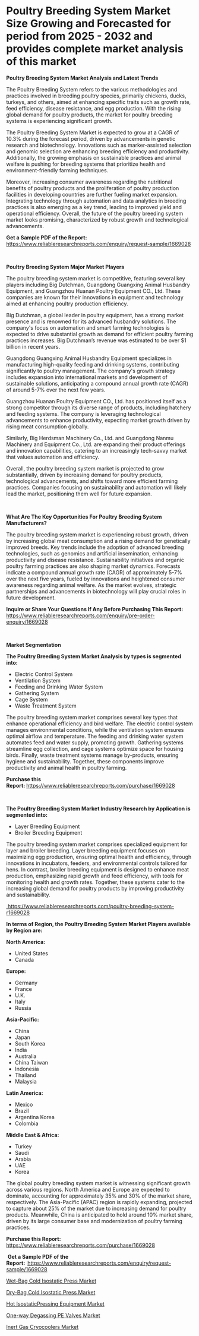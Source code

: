 <p><h1>Poultry Breeding System Market Size Growing and Forecasted for period from 2025 - 2032 and provides complete market analysis of this market</h1></p><p><strong>Poultry Breeding System Market Analysis and Latest Trends</strong></p>
<p><p>The Poultry Breeding System refers to the various methodologies and practices involved in breeding poultry species, primarily chickens, ducks, turkeys, and others, aimed at enhancing specific traits such as growth rate, feed efficiency, disease resistance, and egg production. With the rising global demand for poultry products, the market for poultry breeding systems is experiencing significant growth. </p><p>The Poultry Breeding System Market is expected to grow at a CAGR of 10.3% during the forecast period, driven by advancements in genetic research and biotechnology. Innovations such as marker-assisted selection and genomic selection are enhancing breeding efficiency and productivity. Additionally, the growing emphasis on sustainable practices and animal welfare is pushing for breeding systems that prioritize health and environment-friendly farming techniques. </p><p>Moreover, increasing consumer awareness regarding the nutritional benefits of poultry products and the proliferation of poultry production facilities in developing countries are further fueling market expansion. Integrating technology through automation and data analytics in breeding practices is also emerging as a key trend, leading to improved yield and operational efficiency. Overall, the future of the poultry breeding system market looks promising, characterized by robust growth and technological advancements.</p></p>
<p><strong>Get a Sample PDF of the Report:&nbsp;</strong> <a href="https://www.reliableresearchreports.com/enquiry/request-sample/1669028?utm_campaign=32&utm_medium=2&utm_source=Github&utm_content=ia&utm_term=02032025&utm_id=poultry-breeding-system">https://www.reliableresearchreports.com/enquiry/request-sample/1669028</a></p>
<p>&nbsp;</p>
<p><strong>Poultry Breeding System Major Market Players</strong></p>
<p><p>The poultry breeding system market is competitive, featuring several key players including Big Dutchman, Guangdong Guangxing Animal Husbandry Equipment, and Guangzhou Huanan Poultry Equipment CO., Ltd. These companies are known for their innovations in equipment and technology aimed at enhancing poultry production efficiency.</p><p>Big Dutchman, a global leader in poultry equipment, has a strong market presence and is renowned for its advanced husbandry solutions. The company's focus on automation and smart farming technologies is expected to drive substantial growth as demand for efficient poultry farming practices increases. Big Dutchman’s revenue was estimated to be over $1 billion in recent years.</p><p>Guangdong Guangxing Animal Husbandry Equipment specializes in manufacturing high-quality feeding and drinking systems, contributing significantly to poultry management. The company's growth strategy includes expansion into international markets and development of sustainable solutions, anticipating a compound annual growth rate (CAGR) of around 5-7% over the next few years.</p><p>Guangzhou Huanan Poultry Equipment CO., Ltd. has positioned itself as a strong competitor through its diverse range of products, including hatchery and feeding systems. The company is leveraging technological advancements to enhance productivity, expecting market growth driven by rising meat consumption globally.</p><p>Similarly, Big Herdsman Machinery Co., Ltd. and Guangdong Nanmu Machinery and Equipment Co., Ltd. are expanding their product offerings and innovation capabilities, catering to an increasingly tech-savvy market that values automation and efficiency.</p><p>Overall, the poultry breeding system market is projected to grow substantially, driven by increasing demand for poultry products, technological advancements, and shifts toward more efficient farming practices. Companies focusing on sustainability and automation will likely lead the market, positioning them well for future expansion.</p></p>
<p>&nbsp;</p>
<p><strong>What Are The Key Opportunities For Poultry Breeding System Manufacturers?</strong></p>
<p><p>The poultry breeding system market is experiencing robust growth, driven by increasing global meat consumption and a rising demand for genetically improved breeds. Key trends include the adoption of advanced breeding technologies, such as genomics and artificial insemination, enhancing productivity and disease resistance. Sustainability initiatives and organic poultry farming practices are also shaping market dynamics. Forecasts indicate a compound annual growth rate (CAGR) of approximately 5-7% over the next five years, fueled by innovations and heightened consumer awareness regarding animal welfare. As the market evolves, strategic partnerships and advancements in biotechnology will play crucial roles in future development.</p></p>
<p><strong>Inquire or Share Your Questions If Any Before Purchasing This Report:</strong> <a href="https://www.reliableresearchreports.com/enquiry/pre-order-enquiry/1669028?utm_campaign=32&utm_medium=2&utm_source=Github&utm_content=ia&utm_term=02032025&utm_id=poultry-breeding-system">https://www.reliableresearchreports.com/enquiry/pre-order-enquiry/1669028</a></p>
<p>&nbsp;</p>
<p><strong>Market Segmentation</strong></p>
<p><strong>The Poultry Breeding System Market Analysis by types is segmented into:</strong></p>
<p><ul><li>Electric Control System</li><li>Ventilation System</li><li>Feeding and Drinking Water System</li><li>Gathering System</li><li>Cage System</li><li>Waste Treatment System</li></ul></p>
<p><p>The poultry breeding system market comprises several key types that enhance operational efficiency and bird welfare. The electric control system manages environmental conditions, while the ventilation system ensures optimal airflow and temperature. The feeding and drinking water system automates feed and water supply, promoting growth. Gathering systems streamline egg collection, and cage systems optimize space for housing birds. Finally, waste treatment systems manage by-products, ensuring hygiene and sustainability. Together, these components improve productivity and animal health in poultry farming.</p></p>
<p><strong>Purchase this Report:&nbsp;</strong><a href="https://www.reliableresearchreports.com/purchase/1669028?utm_campaign=32&utm_medium=2&utm_source=Github&utm_content=ia&utm_term=02032025&utm_id=poultry-breeding-system">https://www.reliableresearchreports.com/purchase/1669028</a></p>
<p>&nbsp;</p>
<p><strong>The Poultry Breeding System Market Industry Research by Application is segmented into:</strong></p>
<p><ul><li>Layer Breeding Equipment</li><li>Broiler Breeding Equipment</li></ul></p>
<p><p>The poultry breeding system market comprises specialized equipment for layer and broiler breeding. Layer breeding equipment focuses on maximizing egg production, ensuring optimal health and efficiency, through innovations in incubators, feeders, and environmental controls tailored for hens. In contrast, broiler breeding equipment is designed to enhance meat production, emphasizing rapid growth and feed efficiency, with tools for monitoring health and growth rates. Together, these systems cater to the increasing global demand for poultry products by improving productivity and sustainability.</p></p>
<p><a href="https://www.reliableresearchreports.com/poultry-breeding-system-r1669028?utm_campaign=32&utm_medium=2&utm_source=Github&utm_content=ia&utm_term=02032025&utm_id=poultry-breeding-system">&nbsp;https://www.reliableresearchreports.com/poultry-breeding-system-r1669028</a></p>
<p><strong>In terms of Region, the Poultry Breeding System Market Players available by Region are:</strong></p>
<p>
    <p> <strong> North America: </strong>
        <ul>
            <li>United States</li>
            <li>Canada</li>
        </ul>
        </p> 
    <p> <strong> Europe: </strong>
        <ul>
            <li>Germany</li>
            <li>France</li>
            <li>U.K.</li>
            <li>Italy</li>
            <li>Russia</li>
        </ul>
        </p> 
    <p> <strong> Asia-Pacific: </strong>
        <ul>
            <li>China</li>
            <li>Japan</li>
            <li>South Korea</li>
            <li>India</li>
            <li>Australia</li>
            <li>China Taiwan</li>
            <li>Indonesia</li>
            <li>Thailand</li>
            <li>Malaysia</li>
        </ul>
        </p> 
    <p> <strong> Latin America: </strong>
        <ul>
            <li>Mexico</li>
            <li>Brazil</li>
            <li>Argentina Korea</li>
            <li>Colombia</li>
        </ul>
        </p> 
    <p> <strong> Middle East & Africa: </strong>
        <ul>
            <li>Turkey</li>
            <li>Saudi</li>
            <li>Arabia</li>
            <li>UAE</li>
            <li>Korea</li>
        </ul>
    </p>
    </p>
<p><p>The global poultry breeding system market is witnessing significant growth across various regions. North America and Europe are expected to dominate, accounting for approximately 35% and 30% of the market share, respectively. The Asia-Pacific (APAC) region is rapidly expanding, projected to capture about 25% of the market due to increasing demand for poultry products. Meanwhile, China is anticipated to hold around 10% market share, driven by its large consumer base and modernization of poultry farming practices.</p></p>
<p><strong>Purchase this Report: </strong><a href="https://www.reliableresearchreports.com/purchase/1669028?utm_campaign=32&utm_medium=2&utm_source=Github&utm_content=ia&utm_term=02032025&utm_id=poultry-breeding-system">https://www.reliableresearchreports.com/purchase/1669028</a></p>
<p>&nbsp;<strong>Get a Sample PDF of the Report:&nbsp;&nbsp;</strong><a href="https://www.reliableresearchreports.com/enquiry/request-sample/1669028?utm_campaign=32&utm_medium=2&utm_source=Github&utm_content=ia&utm_term=02032025&utm_id=poultry-breeding-system">https://www.reliableresearchreports.com/enquiry/request-sample/1669028</a></p>
<p><strong></strong></p>
<p><p><a href="https://github.com/azorrotutus/Market-Research-Report-List-1/blob/main/wet-bag-cold-isostatic-press-market.md?utm_campaign=32&utm_medium=2&utm_source=Github&utm_content=ia&utm_term=02032025&utm_id=poultry-breeding-system">Wet-Bag Cold Isostatic Press Market</a></p><p><a href="https://github.com/spoorsusama/Market-Research-Report-List-1/blob/main/dry-bag-cold-isostatic-press-market.md?utm_campaign=32&utm_medium=2&utm_source=Github&utm_content=ia&utm_term=02032025&utm_id=poultry-breeding-system">Dry-Bag Cold Isostatic Press Market</a></p><p><a href="https://github.com/lynlynyusay/Market-Research-Report-List-1/blob/main/hot-isostaticpressing-equipment-market.md?utm_campaign=32&utm_medium=2&utm_source=Github&utm_content=ia&utm_term=02032025&utm_id=poultry-breeding-system">Hot IsostaticPressing Equipment Market</a></p><p><a href="https://github.com/balapopepi/Market-Research-Report-List-1/blob/main/one-way-degassing-pe-valves-market.md?utm_campaign=32&utm_medium=2&utm_source=Github&utm_content=ia&utm_term=02032025&utm_id=poultry-breeding-system">One-way Degassing PE Valves Market</a></p><p><a href="https://github.com/tashipmhuiri/Market-Research-Report-List-1/blob/main/inert-gas-cryocoolers-market.md?utm_campaign=32&utm_medium=2&utm_source=Github&utm_content=ia&utm_term=02032025&utm_id=poultry-breeding-system">Inert Gas Cryocoolers Market</a></p></p>